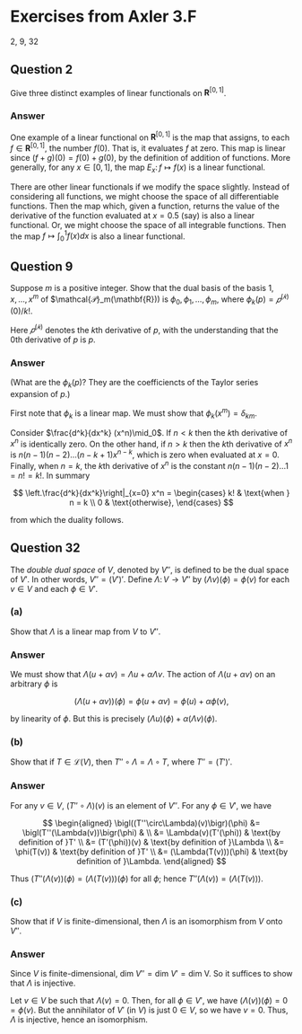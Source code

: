 # Exercises from Axler 3.F

2, 9, 32

## Question 2

Give three distinct examples of linear functionals on $\mathbf{R}^{[0,
1]}$.

### Answer

One example of a linear functional on $\mathbf{R}^{[0, 1]}$ is the map
that assigns, to each $f \in \mathbf{R}^{[0, 1]}$, the number
$f(0)$. That is, it evaluates $f$ at zero. This map is linear since
$(f + g)(0) = f(0) + g(0)$, by the definition of addition of
functions.  More generally, for any $x\in [0,1]$, the map $E_x\colon
f \mapsto f(x)$ is a linear functional.

There are other linear functionals if we modify the space
slightly. Instead of considering all functions, we might choose the
space of all differentiable functions. Then the map which, given a
function, returns the value of the derivative of the function
evaluated at $x = 0.5$ (say) is also a linear functional. Or, we might
choose the space of all integrable functions. Then the map $f
\mapsto\int_0^1 f(x) dx$ is also a linear functional.

## Question 9

Suppose $m$ is a positive integer. Show that the dual basis of the
basis $1, x, \dots, x^m$ of $\mathcal{𝒫}_m(\mathbf{R})) is $\phi_0,
\phi_1, \dots, \phi_m$, where $\phi_k(p) = 𝑝^{(𝑘)}(0)/k!$.

Here $𝑝^{(𝑘)}$ denotes the $k$th derivative of $p$, with the
understanding that the 0th derivative of $p$ is $p$.

### Answer

(What are the $\phi_k(p)$? They are the coefficiencts of the Taylor
series expansion of $p$.)

First note that $\phi_k$ is a linear map. We must show that
$\phi_k(x^m) =\delta_{km}$.

Consider $\frac{d^k}{dx^k} (x^n)\mid_0$. If $n< k$ then the $`k`$th
derivative of $x^n$ is identically zero. On the other hand, if $n > k$
then the $`k`$th derivative of $x^n$ is $n
(n-1)(n-2)\dots(n-k+1)x^{n-k}$, which is zero when evaluated at
$x=0$. Finally, when $n=k$, the $`k`$th derivative of $x^n$ is the
constant $n (n-1)(n-2)\dots 1=n!=k!$. In summary

$$
\left.\frac{d^k}{dx^k}\right|_{x=0} x^n =
\begin{cases}
k! & \text{when } n = k \\
0  & \text{otherwise},
\end{cases}
$$

from which the duality follows.

## Question 32

The _double dual space_ of $V$, denoted by $V''$, is defined to be the
dual space of $V'$. In other words, $V''=(V')'$. Define $\Lambda\colon
V\to V''$ by $(\Lambda v)(\phi) =\phi(v)$ for each $v\in V$ and each
$\phi\in V'$.

### (a)

Show that $\Lambda$ is a linear map from $V$ to $V''$.

### Answer

We must show that $\Lambda (u+\alpha v) = \Lambda u +\alpha\Lambda
v$. The action of $\Lambda (u+\alpha v)$ on an arbitrary $\phi$ is

$$
(\Lambda (u+\alpha v))(\phi) = \phi(u+\alpha v) = \phi(u)+\alpha\phi(v),
$$

by linearity of $\phi$. But this is precisely $(\Lambda u)(\phi) +
\alpha(\Lambda v)(\phi)$.

### (b)

Show that if $T\in\mathcal{L}(V)$, then $T''\circ \Lambda =
\Lambda\circ T$, where $T''=(T')'$.

### Answer

For any $v\in V$, $(T''\circ\Lambda)(v)$ is an element of $V''$.  For
any $\phi\in V'$, we have

$$
\begin{aligned}
\bigl((T''\circ\Lambda)(v)\bigr)(\phi)
&= \bigl(T''(\Lambda(v))\bigr(\phi) & \\
&= \Lambda(v)(T'(\phi))  & \text{by definition of }T' \\
&= (T'(\phi))(v)         & \text{by definition of }\Lambda \\
&= \phi(T(v))            & \text{by definition of }T' \\
&= (\Lambda(T(v)))(\phi) & \text{by definition of }\Lambda.
\end{aligned}
$$

Thus $\bigl(T''(\Lambda(v))\bigr(\phi) = (\Lambda(T(v)))(\phi)$ for
all $\phi$; hence $T''(\Lambda(v)) = (\Lambda(T(v)))$.

### (c)

Show that if $V$ is finite-dimensional, then $\Lambda$ is an
isomorphism from $V$ onto $V''$.

### Answer

Since $V$ is finite-dimensional, $\text{dim }V'' = \text{dim }V' =
\text{dim V}$. So it suffices to show that $\Lambda$ is injective.

Let $v\in V$ be such that $\Lambda(v)=0$. Then, for all $\phi\in V'$,
we have $(\Lambda(v))(\phi) = 0 = \phi(v)$. But the annihilator of
$V'$ (in $V$) is just $0\in V$, so we have $v = 0$. Thus, $\Lambda$ is
injective, hence an isomorphism.
